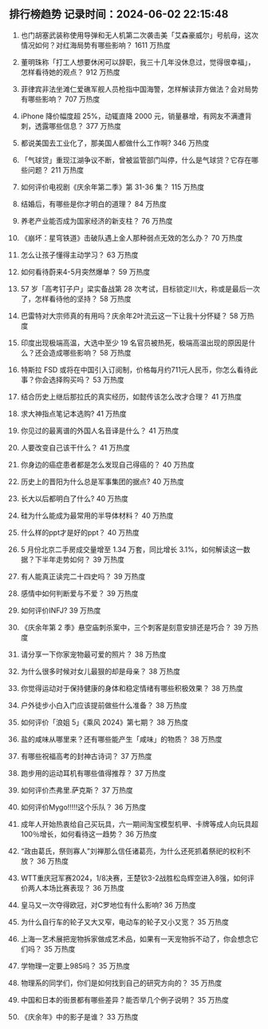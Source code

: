 
## 排行榜趋势 记录时间：2024-06-02 22:15:48
  
  1. 也门胡塞武装称使用导弹和无人机第二次袭击美「艾森豪威尔」号航母，这次情况如何？对红海局势有哪些影响？ 1611 万热度
    
  2. 董明珠称「打工人想要休闲可以辞职，我三十几年没休息过，觉得很幸福」，怎样看待她的观点？ 912 万热度
    
  3. 菲律宾非法坐滩仁爱礁军舰人员枪指中国海警，怎样解读菲方做法？会对局势有哪些影响？ 707 万热度
    
  4. iPhone 降价幅度超 25%，动辄直降 2000 元，销量暴增，有网友不满遭背刺，透露哪些信息？ 377 万热度
    
  5. 都说美国去工业化了，那美国人都做什么工作啊? 346 万热度
    
  6. 「气球贷」重现江湖争议不断，曾被监管部门叫停，什么是气球贷？它存在哪些问题？ 211 万热度
    
  7. 如何评价电视剧《庆余年第二季》第 31-36 集？ 115 万热度
    
  8. 结婚后，有哪些是你才明白的道理？ 84 万热度
    
  9. 养老产业能否成为国家经济的新支柱？ 76 万热度
    
  10. 《崩坏：星穹铁道》击破队遇上金人那种弱点无效的怎么办？ 70 万热度
    
  11. 怎么让孩子懂得主动学习？ 63 万热度
    
  12. 如何看待蔚来4-5月突然爆单？ 59 万热度
    
  13. 57 岁「高考钉子户」梁实备战第 28 次考试，目标锁定川大，称或是最后一次了，怎样看待他的坚持？ 58 万热度
    
  14. 巴雷特对大宗师真的有用吗？庆余年2叶流云这一下让我十分怀疑？ 58 万热度
    
  15. 印度出现极端高温，大选中至少 19 名官员被热死，极端高温出现的原因是什么？还会造成哪些影响？ 58 万热度
    
  16. 特斯拉 FSD 或将在中国引入订阅制，价格每月约711元人民币，你怎么看待此事？你会选择购买吗？ 53 万热度
    
  17. 结合历史上继后那拉氏的真实经历，如懿传该怎么改才合理？ 41 万热度
    
  18. 求大神指点笔记本选购? 41 万热度
    
  19. 你见过的最离谱的外国人名音译是什么？ 41 万热度
    
  20. 人要改变自己该干什么？ 41 万热度
    
  21. 你身边的癌症患者都是怎么发现自己得癌的？ 40 万热度
    
  22. 历史上的晋阳为什么总是军事集团的据点? 40 万热度
    
  23. 长大以后都明白了什么? 40 万热度
    
  24. 硅为什么能成为最常用的半导体材料？ 40 万热度
    
  25. 什么样的ppt才是好的ppt？ 40 万热度
    
  26. 5 月份北京二手房成交量增至 1.34 万套，同比增长 3.1%，如何解读这一数据？下半年走势如何？ 39 万热度
    
  27. 有人能真正读完二十四史吗？ 39 万热度
    
  28. 感情中如何判断爱与不爱？ 39 万热度
    
  29. 如何评价INFJ? 39 万热度
    
  30. 《庆余年第 2 季》悬空庙刺杀案中，三个刺客是刻意安排还是巧合？ 39 万热度
    
  31. 请分享一下你家宠物最可爱的照片？ 38 万热度
    
  32. 为什么很多时候对女儿最狠的却是母亲？ 38 万热度
    
  33. 你觉得运动对于保持健康的身体和稳定情绪有哪些积极效果？ 38 万热度
    
  34. 户外徒步小白入门应该提前做些什么准备？ 38 万热度
    
  35. 如何评价「浪姐 5」《乘风 2024》第七期？ 38 万热度
    
  36. 盐的咸味从哪里来？还有哪些能产生「咸味」的物质？ 38 万热度
    
  37. 有哪些祝福高考的封神古诗词？ 37 万热度
    
  38. 跑步用的运动耳机有哪些值得推荐？ 37 万热度
    
  39. 如何评价杰弗里.萨克斯？ 37 万热度
    
  40. 如何评价Mygo!!!!!这个乐队？ 36 万热度
    
  41. 成年人开始热衷给自己买玩具，六一期间淘宝模型机甲、卡牌等成人向玩具超100％增长，如何看待这一趋势？ 36 万热度
    
  42. “政由葛氏，祭则寡人”刘禅那么信任诸葛亮，为什么还死抓着祭祀的权利不放？ 36 万热度
    
  43. WTT重庆冠军赛2024，1/8决赛，王楚钦3-2战胜松岛辉空进入8强，如何评价两人本场比赛表现？ 36 万热度
    
  44. 皇马又一次夺得欧冠，对C罗地位有什么影响? 36 万热度
    
  45. 为什么自行车的轮子又大又窄，电动车的轮子又小又宽？ 35 万热度
    
  46. 上海一艺术展把宠物拆家做成艺术品，如果有一天宠物拆不动了，你会想念它们吗？ 35 万热度
    
  47. 学物理一定要上985吗？ 35 万热度
    
  48. 物理系的同学们，你们是如何找到自己的研究方向的？ 35 万热度
    
  49. 中国和日本的街景都有哪些差异？能否举几个例子说明？ 35 万热度
    
  50. 《庆余年》中的影子是谁？ 33 万热度
    